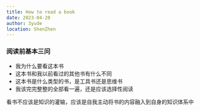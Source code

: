 ```yaml
---
title: How to read a book
date: 2023-04-20
author: 3yude
location: ShenZhen 
---
```



### 阅读前基本三问
- 我为什么要看这本书
- 这本书和我以前看过的其他书有什么不同
- 这本书是什么类型的书，是工具书还是思维书
- 我该完完整整的全部看一遍，还是应该选择性阅读

看书不应该是知识的灌输，应该是自我主动将书的内容融入到自身的知识体系中



